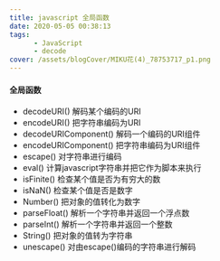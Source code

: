 ```yaml
---
title: javascript 全局函数
date: 2020-05-05 00:38:13
tags:
      - JavaScript
      - decode
cover: /assets/blogCover/MIKU花(4)_78753717_p1.png
---
```


#### 全局函数

* decodeURI()  解码某个编码的URI
* encodeURI()  把字符串编码为URI
* decodeURIComponent()   解码一个编码的URI组件
* encodeURIComponent()   把字符串编码为URI组件
* escape()  对字符串进行编码
* eval()   计算javascript字符串并把它作为脚本来执行
* isFinite()  检查某个值是否为有穷大的数
* isNaN()  检查某个值是否是数字
* Number()   把对象的值转化为数字
* parseFloat()   解析一个字符串并返回一个浮点数
* parseInt() 解析一个字符串并返回一个整数
* String()  把对象的值转为字符串
* unescape()  对由escape()编码的字符串进行解码